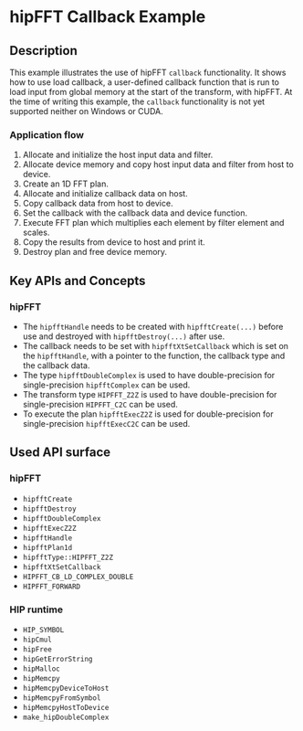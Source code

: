 # hipFFT Callback Example

## Description

This example illustrates the use of hipFFT `callback` functionality. It shows how to use load callback, a user-defined callback function that is run to load input from global memory at the start of the transform, with hipFFT. At the time of writing this example, the `callback` functionality is not yet supported neither on Windows or CUDA.

### Application flow

1. Allocate and initialize the host input data and filter.
2. Allocate device memory and copy host input data and filter from host to device.
4. Create an 1D FFT plan.
5. Allocate and initialize callback data on host.
6. Copy callback data from host to device.
7. Set the callback with the callback data and device function.
8. Execute FFT plan which multiplies each element by filter element and scales.
9. Copy the results from device to host and print it.
10. Destroy plan and free device memory.

## Key APIs and Concepts

### hipFFT
- The `hipfftHandle` needs to be created with `hipfftCreate(...)` before use and destroyed with `hipfftDestroy(...)` after use.
- The callback needs to be set with `hipfftXtSetCallback` which is set on the `hipfftHandle`, with a pointer to the function, the callback type and the callback data.
- The type `hipfftDoubleComplex` is used to have double-precision for single-precision `hipfftComplex` can be used.
- The transform type `HIPFFT_Z2Z` is used to have double-precision for single-precision `HIPFFT_C2C` can be used.
- To execute the plan `hipfftExecZ2Z` is used for double-precision for single-precision `hipfftExecC2C` can be used.

## Used API surface

### hipFFT

- `hipfftCreate`
- `hipfftDestroy`
- `hipfftDoubleComplex`
- `hipfftExecZ2Z`
- `hipfftHandle`
- `hipfftPlan1d`
- `hipfftType::HIPFFT_Z2Z`
- `hipfftXtSetCallback`
- `HIPFFT_CB_LD_COMPLEX_DOUBLE`
- `HIPFFT_FORWARD`

### HIP runtime

- `HIP_SYMBOL`
- `hipCmul`
- `hipFree`
- `hipGetErrorString`
- `hipMalloc`
- `hipMemcpy`
- `hipMemcpyDeviceToHost`
- `hipMemcpyFromSymbol`
- `hipMemcpyHostToDevice`
- `make_hipDoubleComplex`
